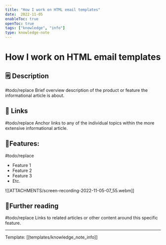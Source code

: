 ```yaml
---
title: "How I work on HTML email templates"
date:  2022-11-05
enableToc: true
openToc: true
tags: ["knowledge", "info"]
type: knowledge-note
---
```


# How I work on HTML email templates

## 🗒️ Description
#todo/replace Brief overview description of the product or feature the informational article is about.

## 🔗 Links 
#todo/replace Anchor links to any of the individual topics within the more extensive informational article.

## 🧩Features:
#todo/replace
-   Feature 1
-   Feature 2
-   Feature 3
-   Etc.

![[ATTACHMENTS/screen-recording-2022-11-05-07_55.webm]]

## 📖Further reading
#todo/replace Links to related articles or other content around this specific feature.

---
Template: [[templates/knowledge_note_info]]